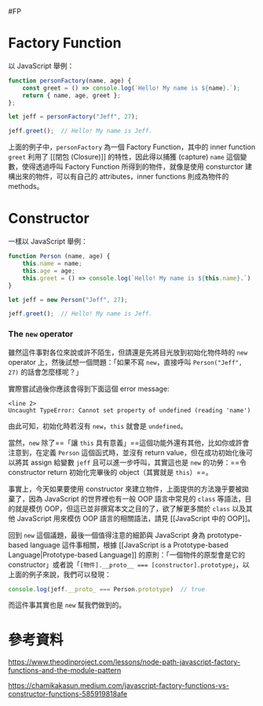 #FP

# Factory Function

以 JavaScript 舉例：

```JavaScript
function personFactory(name, age) {
    const greet = () => console.log(`Hello! My name is ${name}.`);
    return { name, age, greet };
};

let jeff = personFactory("Jeff", 27);

jeff.greet();  // Hello! My name is Jeff.
```

上面的例子中，`personFactory` 為一個 Factory Function，其中的 inner function `greet` 利用了 [[閉包 (Closure)]] 的特性，因此得以捕獲 (capture) `name` 這個變數，使得透過呼叫 Factory Function 所得到的物件，就像是使用 consturctor 建構出來的物件，可以有自己的 attributes，inner functions 則成為物件的 methods。

# Constructor

一樣以 JavaScript 舉例：

```JavaScript
function Person (name, age) {
    this.name = name;
    this.age = age;
    this.greet = () => console.log(`Hello! My name is ${this.name}.`)
}

let jeff = new Person("Jeff", 27);

jeff.greet();  // Hello! My name is Jeff.
```

### The `new` operator

雖然這件事對各位來說或許不陌生，但請還是先將目光放到初始化物件時的 `new` operator 上，然後試想一個問題：「如果不寫 `new`，直接呼叫 `Person("Jeff", 27)` 的話會怎麼樣呢？」

實際嘗試過後你應該會得到下面這個 error message:

```plaintext
<line 2>
Uncaught TypeError: Cannot set property of undefined (reading 'name')
```

由此可知，初始化時若沒有 `new`，`this` 就會是 `undefined`。

當然，`new` 除了==「讓 `this` 具有意義」==這個功能外還有其他，比如你或許會注意到，在定義 `Person` 這個函式時，並沒有 return value，但在成功初始化後可以將其 assign 給變數 `jeff` 且可以進一步呼叫，其實這也是 `new` 的功勞：==令 constructor return 初始化完畢後的 object（其實就是 `this`）==。

事實上，今天如果要使用 constructor 來建立物件，上面提供的方法幾乎要被拋棄了，因為 JavaScript 的世界裡也有一般 OOP 語言中常見的 `class` 等語法，目的就是模仿 OOP，但這已並非撰寫本文之目的了，欲了解更多關於 `class` 以及其他 JavaScript 用來模仿 OOP 語言的相關語法，請見 [[JavaScript 中的 OOP]]。

回到 `new` 這個議題，最後一個值得注意的細節與 JavaScript 身為 prototype-based language 這件事相關，根據 [[JavaScript is a Prototype-based Language|Prototype-based Language]] 的原則：「一個物件的原型會是它的 constructor」或者說「`[物件].__proto__ === [constructor].prototype`」，以上面的例子來說，我們可以發現：

```JavaScript
console.log(jeff.__proto_ === Person.prototype)  // true
```

而這件事其實也是 `new` 幫我們做到的。

# 參考資料

<https://www.theodinproject.com/lessons/node-path-javascript-factory-functions-and-the-module-pattern>

<https://chamikakasun.medium.com/javascript-factory-functions-vs-constructor-functions-585919818afe>
